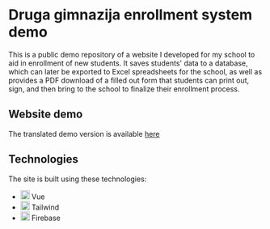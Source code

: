 # Druga gimnazija enrollment system demo

This is a public demo repository of a website I developed for my school to aid in enrollment of new students. It saves students' data to a database, which can later be exported to Excel spreadsheets for the school, as well as provides a PDF download of a filled out form that students can print out, sign, and then bring to the school to finalize their enrollment process.

## Website demo

The translated demo version is available [here](https://upis-druga-gimnazija-demo.web.app)

## Technologies

The site is built using these technologies:
* <a href="https://vuejs.org/" target="_blank" rel="noreferrer"><img src="https://raw.githubusercontent.com/danielcranney/readme-generator/main/public/icons/skills/vuejs-colored.svg" width="18" height="18" alt="Vue" /></a> Vue
* <a href="https://tailwindcss.com/" target="_blank" rel="noreferrer"><img src="https://raw.githubusercontent.com/danielcranney/readme-generator/main/public/icons/skills/tailwindcss-colored.svg" width="18" height="18" alt="TailwindCSS" /></a> Tailwind
* <a href="https://firebase.google.com/" target="_blank" rel="noreferrer"><img src="https://raw.githubusercontent.com/danielcranney/readme-generator/main/public/icons/skills/firebase-colored.svg" width="18" height="18" alt="Firebase" /></a> Firebase
